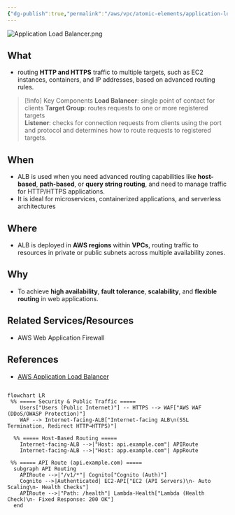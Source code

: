 ```yaml
---
{"dg-publish":true,"permalink":"/aws/vpc/atomic-elements/application-load-balancer/","title":"Application Load Balancer"}
---
```


![Application Load Balancer.png](/img/user/aws/vpc/png/atomic-elements/Application%20Load%20Balancer.png)
## What
- routing **HTTP and HTTPS** traffic to multiple targets, such as EC2 instances, containers, and IP addresses, based on advanced routing rules.

>[!info] Key Components
   >**Load Balancer**: single point of contact for clients
   > **Target Group**:  routes requests to one or more registered targets  
   > **Listener**: checks for connection requests from clients using the port and protocol and determines how to route requests to registered targets. 

## When
- ALB is used when you need advanced routing capabilities like **host-based**, **path-based**, or **query string routing**, and need to manage traffic for HTTP/HTTPS applications. 
- It is ideal for microservices, containerized applications, and serverless architectures

## Where
- ALB is deployed in **AWS regions** within **VPCs**, routing traffic to resources in private or public subnets across multiple availability zones.

## Why
- To achieve **high availability**, **fault tolerance**, **scalability**, and **flexible routing** in web applications.


## Related Services/Resources
- AWS Web Application Firewall 

## References

- [AWS Application Load Balancer](https://docs.aws.amazon.com/elasticloadbalancing/latest/application/introduction.html)




```mermaid

flowchart LR
 %% ===== Security & Public Traffic =====
	Users["Users (Public Internet)"] -- HTTPS --> WAF["AWS WAF (DDoS/OWASP Protection)"]
	WAF --> Internet-facing-ALB["Internet-facing ALB\n(SSL Termination, Redirect HTTP→HTTPS)"]

  %% ===== Host-Based Routing =====
	Internet-facing-ALB -->|"Host: api.example.com"| APIRoute
	Internet-facing-ALB -->|"Host: app.example.com"| AppRoute

 %% ===== API Route (api.example.com) =====
  subgraph API Routing
    APIRoute -->|"/v1/*"| Cognito["Cognito (Auth)"]
    Cognito -->|Authenticated| EC2-API["EC2 (API Servers)\n- Auto Scaling\n- Health Checks"]
    APIRoute -->|"Path: /health"| Lambda-Health["Lambda (Health Check)\n- Fixed Response: 200 OK"]
  end
```
